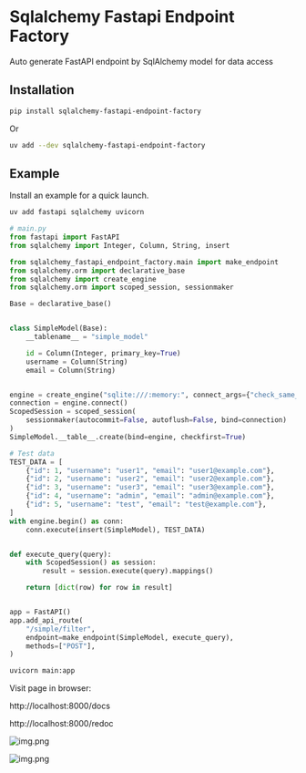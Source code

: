 # Sqlalchemy Fastapi Endpoint Factory

Auto generate FastAPI endpoint by SqlAlchemy model for data access

## Installation
```bash
pip install sqlalchemy-fastapi-endpoint-factory
```
Or
```bash
uv add --dev sqlalchemy-fastapi-endpoint-factory
```

## Example

Install an example for a quick launch.

```bash
uv add fastapi sqlalchemy uvicorn
```

```python
# main.py
from fastapi import FastAPI
from sqlalchemy import Integer, Column, String, insert

from sqlalchemy_fastapi_endpoint_factory.main import make_endpoint
from sqlalchemy.orm import declarative_base
from sqlalchemy import create_engine
from sqlalchemy.orm import scoped_session, sessionmaker

Base = declarative_base()


class SimpleModel(Base):
    __tablename__ = "simple_model"

    id = Column(Integer, primary_key=True)
    username = Column(String)
    email = Column(String)


engine = create_engine("sqlite:///:memory:", connect_args={"check_same_thread": False})
connection = engine.connect()
ScopedSession = scoped_session(
    sessionmaker(autocommit=False, autoflush=False, bind=connection)
)
SimpleModel.__table__.create(bind=engine, checkfirst=True)

# Test data
TEST_DATA = [
    {"id": 1, "username": "user1", "email": "user1@example.com"},
    {"id": 2, "username": "user2", "email": "user2@example.com"},
    {"id": 3, "username": "user3", "email": "user3@example.com"},
    {"id": 4, "username": "admin", "email": "admin@example.com"},
    {"id": 5, "username": "test", "email": "test@example.com"},
]
with engine.begin() as conn:
    conn.execute(insert(SimpleModel), TEST_DATA)


def execute_query(query):
    with ScopedSession() as session:
        result = session.execute(query).mappings()

    return [dict(row) for row in result]


app = FastAPI()
app.add_api_route(
    "/simple/filter",
    endpoint=make_endpoint(SimpleModel, execute_query),
    methods=["POST"],
)
```

```bash
uvicorn main:app
```

Visit page in browser:

http://localhost:8000/docs

http://localhost:8000/redoc

![img.png](img.png)

![img.png](img2.png)